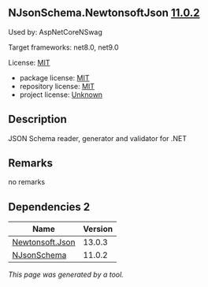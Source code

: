 NJsonSchema.NewtonsoftJson [11.0.2](https://www.nuget.org/packages/NJsonSchema.NewtonsoftJson/11.0.2)
--------------------

Used by: AspNetCoreNSwag

Target frameworks: net8.0, net9.0

License: [MIT](../../../../licenses/mit) 

- package license: [MIT](https://licenses.nuget.org/MIT) 
- repository license: [MIT](https://github.com/RicoSuter/NJsonSchema) 
- project license: [Unknown](http://njsonschema.org/) 

Description
-----------
JSON Schema reader, generator and validator for .NET

Remarks
-----------
no remarks


Dependencies 2
-----------

|Name|Version|
|----------|:----|
|[Newtonsoft.Json](../../../../packages/nuget.org/newtonsoft.json/13.0.3)|13.0.3|
|[NJsonSchema](../../../../packages/nuget.org/njsonschema/11.0.2)|11.0.2|

*This page was generated by a tool.*